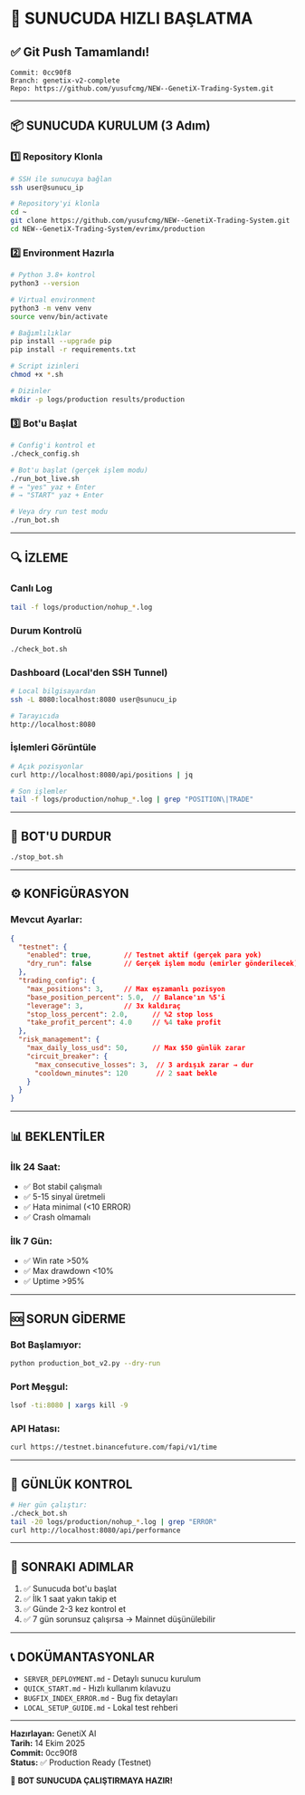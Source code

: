 # 🚀 SUNUCUDA HIZLI BAŞLATMA

## ✅ Git Push Tamamlandı!

```
Commit: 0cc90f8
Branch: genetix-v2-complete  
Repo: https://github.com/yusufcmg/NEW--GenetiX-Trading-System.git
```

---

## 📦 SUNUCUDA KURULUM (3 Adım)

### 1️⃣ Repository Klonla

```bash
# SSH ile sunucuya bağlan
ssh user@sunucu_ip

# Repository'yi klonla
cd ~
git clone https://github.com/yusufcmg/NEW--GenetiX-Trading-System.git
cd NEW--GenetiX-Trading-System/evrimx/production
```

### 2️⃣ Environment Hazırla

```bash
# Python 3.8+ kontrol
python3 --version

# Virtual environment
python3 -m venv venv
source venv/bin/activate

# Bağımlılıklar
pip install --upgrade pip
pip install -r requirements.txt

# Script izinleri
chmod +x *.sh

# Dizinler
mkdir -p logs/production results/production
```

### 3️⃣ Bot'u Başlat

```bash
# Config'i kontrol et
./check_config.sh

# Bot'u başlat (gerçek işlem modu)
./run_bot_live.sh
# → "yes" yaz + Enter
# → "START" yaz + Enter

# Veya dry run test modu
./run_bot.sh
```

---

## 🔍 İZLEME

### **Canlı Log**
```bash
tail -f logs/production/nohup_*.log
```

### **Durum Kontrolü**
```bash
./check_bot.sh
```

### **Dashboard (Local'den SSH Tunnel)**
```bash
# Local bilgisayardan
ssh -L 8080:localhost:8080 user@sunucu_ip

# Tarayıcıda
http://localhost:8080
```

### **İşlemleri Görüntüle**
```bash
# Açık pozisyonlar
curl http://localhost:8080/api/positions | jq

# Son işlemler  
tail -f logs/production/nohup_*.log | grep "POSITION\|TRADE"
```

---

## 🛑 BOT'U DURDUR

```bash
./stop_bot.sh
```

---

## ⚙️ KONFİGÜRASYON

### **Mevcut Ayarlar:**

```json
{
  "testnet": {
    "enabled": true,        // Testnet aktif (gerçek para yok)
    "dry_run": false        // Gerçek işlem modu (emirler gönderilecek)
  },
  "trading_config": {
    "max_positions": 3,     // Max eşzamanlı pozisyon
    "base_position_percent": 5.0,  // Balance'ın %5'i
    "leverage": 3,          // 3x kaldıraç
    "stop_loss_percent": 2.0,      // %2 stop loss
    "take_profit_percent": 4.0     // %4 take profit
  },
  "risk_management": {
    "max_daily_loss_usd": 50,      // Max $50 günlük zarar
    "circuit_breaker": {
      "max_consecutive_losses": 3,  // 3 ardışık zarar → dur
      "cooldown_minutes": 120       // 2 saat bekle
    }
  }
}
```

---

## 📊 BEKLENTİLER

### **İlk 24 Saat:**
- ✅ Bot stabil çalışmalı
- ✅ 5-15 sinyal üretmeli
- ✅ Hata minimal (<10 ERROR)
- ✅ Crash olmamalı

### **İlk 7 Gün:**
- ✅ Win rate >50%
- ✅ Max drawdown <10%
- ✅ Uptime >95%

---

## 🆘 SORUN GİDERME

### **Bot Başlamıyor:**
```bash
python production_bot_v2.py --dry-run
```

### **Port Meşgul:**
```bash
lsof -ti:8080 | xargs kill -9
```

### **API Hatası:**
```bash
curl https://testnet.binancefuture.com/fapi/v1/time
```

---

## 📝 GÜNLÜK KONTROL

```bash
# Her gün çalıştır:
./check_bot.sh
tail -20 logs/production/nohup_*.log | grep "ERROR"
curl http://localhost:8080/api/performance
```

---

## 🎯 SONRAKI ADIMLAR

1. ✅ Sunucuda bot'u başlat
2. ✅ İlk 1 saat yakın takip et
3. ✅ Günde 2-3 kez kontrol et
4. ✅ 7 gün sorunsuz çalışırsa → Mainnet düşünülebilir

---

## 📞 DOKÜMANTASYONLAR

- `SERVER_DEPLOYMENT.md` - Detaylı sunucu kurulum
- `QUICK_START.md` - Hızlı kullanım kılavuzu
- `BUGFIX_INDEX_ERROR.md` - Bug fix detayları
- `LOCAL_SETUP_GUIDE.md` - Lokal test rehberi

---

**Hazırlayan:** GenetiX AI  
**Tarih:** 14 Ekim 2025  
**Commit:** 0cc90f8  
**Status:** ✅ Production Ready (Testnet)

🚀 **BOT SUNUCUDA ÇALIŞTIRMAYA HAZIR!**
